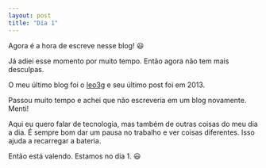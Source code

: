 ```yaml
---
layout: post
title: "Dia 1"
---
```


Agora é a hora de escreve nesse blog! 😃

Já adiei esse momento por muito tempo. Então agora não tem mais desculpas.

O meu último blog foi o [leo3g](http://leo3g.blogspot.com/) e seu último post foi em 2013.

Passou muito tempo e achei que não escreveria em um blog novamente. Menti!

Aqui eu quero falar de tecnologia, mas também de outras coisas do meu dia a dia. É sempre bom dar um pausa no trabalho e ver coisas diferentes. Isso ajuda a recarregar a bateria.

Então está valendo. Estamos no dia 1. 😃
